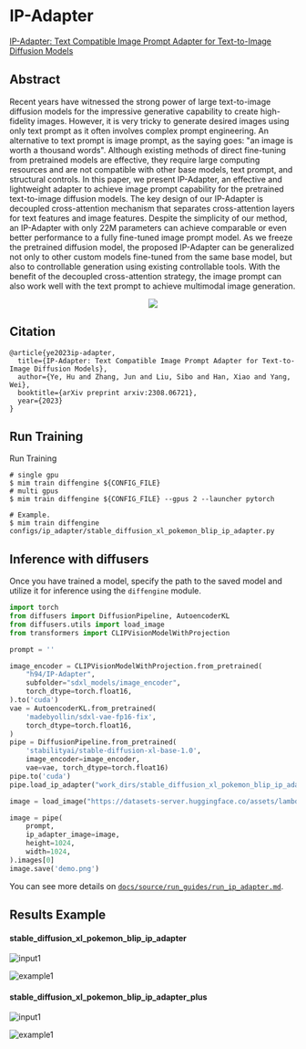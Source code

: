 # IP-Adapter

[IP-Adapter: Text Compatible Image Prompt Adapter for Text-to-Image Diffusion Models](https://arxiv.org/abs/2308.06721)

## Abstract

Recent years have witnessed the strong power of large text-to-image diffusion models for the impressive generative capability to create high-fidelity images. However, it is very tricky to generate desired images using only text prompt as it often involves complex prompt engineering. An alternative to text prompt is image prompt, as the saying goes: "an image is worth a thousand words". Although existing methods of direct fine-tuning from pretrained models are effective, they require large computing resources and are not compatible with other base models, text prompt, and structural controls. In this paper, we present IP-Adapter, an effective and lightweight adapter to achieve image prompt capability for the pretrained text-to-image diffusion models. The key design of our IP-Adapter is decoupled cross-attention mechanism that separates cross-attention layers for text features and image features. Despite the simplicity of our method, an IP-Adapter with only 22M parameters can achieve comparable or even better performance to a fully fine-tuned image prompt model. As we freeze the pretrained diffusion model, the proposed IP-Adapter can be generalized not only to other custom models fine-tuned from the same base model, but also to controllable generation using existing controllable tools. With the benefit of the decoupled cross-attention strategy, the image prompt can also work well with the text prompt to achieve multimodal image generation.

<div align=center>
<img src="https://github.com/okotaku/diffengine/assets/24734142/5884b1ce-0550-4e08-9b10-35c501cefc99"/>
</div>

## Citation

```
@article{ye2023ip-adapter,
  title={IP-Adapter: Text Compatible Image Prompt Adapter for Text-to-Image Diffusion Models},
  author={Ye, Hu and Zhang, Jun and Liu, Sibo and Han, Xiao and Yang, Wei},
  booktitle={arXiv preprint arxiv:2308.06721},
  year={2023}
}
```

## Run Training

Run Training

```
# single gpu
$ mim train diffengine ${CONFIG_FILE}
# multi gpus
$ mim train diffengine ${CONFIG_FILE} --gpus 2 --launcher pytorch

# Example.
$ mim train diffengine configs/ip_adapter/stable_diffusion_xl_pokemon_blip_ip_adapter.py
```

## Inference with diffusers

Once you have trained a model, specify the path to the saved model and utilize it for inference using the `diffengine` module.

```py
import torch
from diffusers import DiffusionPipeline, AutoencoderKL
from diffusers.utils import load_image
from transformers import CLIPVisionModelWithProjection

prompt = ''

image_encoder = CLIPVisionModelWithProjection.from_pretrained(
    "h94/IP-Adapter",
    subfolder="sdxl_models/image_encoder",
    torch_dtype=torch.float16,
).to('cuda')
vae = AutoencoderKL.from_pretrained(
    'madebyollin/sdxl-vae-fp16-fix',
    torch_dtype=torch.float16,
)
pipe = DiffusionPipeline.from_pretrained(
    'stabilityai/stable-diffusion-xl-base-1.0',
    image_encoder=image_encoder,
    vae=vae, torch_dtype=torch.float16)
pipe.to('cuda')
pipe.load_ip_adapter("work_dirs/stable_diffusion_xl_pokemon_blip_ip_adapter/step41650", subfolder="", weight_name="ip_adapter.bin")

image = load_image("https://datasets-server.huggingface.co/assets/lambdalabs/pokemon-blip-captions/--/default/train/0/image/image.jpg")

image = pipe(
    prompt,
    ip_adapter_image=image,
    height=1024,
    width=1024,
).images[0]
image.save('demo.png')
```

You can see more details on [`docs/source/run_guides/run_ip_adapter.md`](../../docs/source/run_guides/run_ip_adapter.md#inference-with-diffengine).

## Results Example

#### stable_diffusion_xl_pokemon_blip_ip_adapter

![input1](https://datasets-server.huggingface.co/assets/lambdalabs/pokemon-blip-captions/--/default/train/0/image/image.jpg)

![example1](https://github.com/okotaku/diffengine/assets/24734142/6137ffb4-dff9-41de-aa6e-2910d95e6d21)

#### stable_diffusion_xl_pokemon_blip_ip_adapter_plus

![input1](https://datasets-server.huggingface.co/assets/lambdalabs/pokemon-blip-captions/--/default/train/0/image/image.jpg)

![example1](https://github.com/okotaku/diffengine/assets/24734142/723ad39d-9e0f-441b-80f7-cf9bcfd12853)
